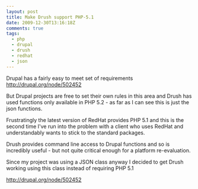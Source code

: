 ```yaml
---
layout: post
title: Make Drush support PHP-5.1
date: 2009-12-30T13:16:18Z
comments: true
tags:
  - php
  - drupal
  - drush
  - redhat
  - json
---
```


Drupal has a fairly easy to meet set of requirements http://drupal.org/node/502452

But Drupal projects are free to set their own rules in this area and Drush has used functions only available in PHP 5.2 - as far as I can see this is just the json functions.

<!--more-->

Frustratingly the latest version of RedHat provides PHP 5.1 and this is the second time I've run into the problem with a client who uses RedHat and understandably wants to stick to the standard packages.

Drush provides command line access to Drupal functions and so is incredibly useful - but not quite critical enough for a platform re-evaluation.

Since my project was using a JSON class anyway I decided to get Drush working using this class instead of requiring PHP 5.1

http://drupal.org/node/502452
